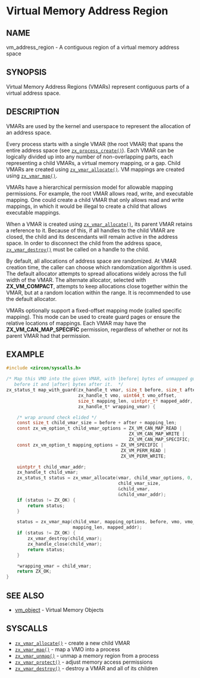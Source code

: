 # Virtual Memory Address Region

## NAME

vm_address_region - A contiguous region of a virtual memory address space

## SYNOPSIS

Virtual Memory Address Regions (VMARs) represent contiguous parts of a virtual
address space.

## DESCRIPTION

VMARs are used by the kernel and userspace to represent the allocation of an
address space.

Every process starts with a single VMAR (the root VMAR) that spans the entire
address space (see [`zx_process_create()`]).  Each VMAR
can be logically divided up into any number of non-overlapping parts, each
representing a child VMARs, a virtual memory mapping, or a gap.  Child VMARs
are created using [`zx_vmar_allocate()`].  VM mappings
are created using [`zx_vmar_map()`].

VMARs have a hierarchical permission model for allowable mapping permissions.
For example, the root VMAR allows read, write, and executable mapping.  One
could create a child VMAR that only allows read and write mappings, in which
it would be illegal to create a child that allows executable mappings.

When a VMAR is created using [`zx_vmar_allocate()`], its parent VMAR retains a reference
to it.  Because of this, if all handles to the child VMAR are closed, the child
and its descendants will remain active in the address space.  In order to
disconnect the child from the address space, [`zx_vmar_destroy()`]
must be called on a handle to the child.

By default, all allocations of address space are randomized.  At VMAR
creation time, the caller can choose which randomization algorithm is used.
The default allocator attempts to spread allocations widely across the full
width of the VMAR.  The alternate allocator, selected with
**ZX_VM_COMPACT**, attempts to keep allocations close together within the
VMAR, but at a random location within the range.  It is recommended to use
the default allocator.

VMARs optionally support a fixed-offset mapping mode (called specific mapping).
This mode can be used to create guard pages or ensure the relative locations of
mappings.  Each VMAR may have the **ZX_VM_CAN_MAP_SPECIFIC** permission,
regardless of whether or not its parent VMAR had that permission.

## EXAMPLE

```c
#include <zircon/syscalls.h>

/* Map this VMO into the given VMAR, with |before| bytes of unmapped guard space
   before it and |after| bytes after it.  */
zx_status_t map_with_guard(zx_handle_t vmar, size_t before, size_t after,
                           zx_handle_t vmo, uint64_t vmo_offset,
                           size_t mapping_len, uintptr_t* mapped_addr,
                           zx_handle_t* wrapping_vmar) {

    /* wrap around check elided */
    const size_t child_vmar_size = before + after + mapping_len;
    const zx_vm_option_t child_vmar_options = ZX_VM_CAN_MAP_READ |
                                              ZX_VM_CAN_MAP_WRITE |
                                              ZX_VM_CAN_MAP_SPECIFIC;
    const zx_vm_option_t mapping_options = ZX_VM_SPECIFIC |
                                           ZX_VM_PERM_READ |
                                           ZX_VM_PERM_WRITE;

    uintptr_t child_vmar_addr;
    zx_handle_t child_vmar;
    zx_status_t status = zx_vmar_allocate(vmar, child_vmar_options, 0,
                                          child_vmar_size,
                                          &child_vmar,
                                          &child_vmar_addr);
    if (status != ZX_OK) {
        return status;
    }

    status = zx_vmar_map(child_vmar, mapping_options, before, vmo, vmo_offset,
                         mapping_len, mapped_addr);
    if (status != ZX_OK) {
        zx_vmar_destroy(child_vmar);
        zx_handle_close(child_vmar);
        return status;
    }

    *wrapping_vmar = child_vmar;
    return ZX_OK;
}
```

## SEE ALSO

 - [vm_object](vm_object.md) - Virtual Memory Objects

## SYSCALLS

 - [`zx_vmar_allocate()`] - create a new child VMAR
 - [`zx_vmar_map()`] - map a VMO into a process
 - [`zx_vmar_unmap()`] - unmap a memory region from a process
 - [`zx_vmar_protect()`] - adjust memory access permissions
 - [`zx_vmar_destroy()`] - destroy a VMAR and all of its children

[`zx_process_create()`]: reference/syscalls/process_create.md
[`zx_vmar_allocate()`]: reference/syscalls/vmar_allocate.md
[`zx_vmar_destroy()`]: reference/syscalls/vmar_destroy.md
[`zx_vmar_map()`]: reference/syscalls/vmar_map.md
[`zx_vmar_protect()`]: reference/syscalls/vmar_protect.md
[`zx_vmar_unmap()`]: reference/syscalls/vmar_unmap.md
